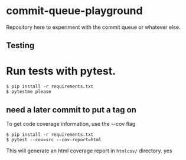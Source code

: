 # commit-queue-playground

Repository here to experiment with the commit queue or whatever else.

## Testing

# Run tests with pytest.

```
$ pip install -r requirements.txt
$ pytestme please
```

## need a later commit to put a tag on

To get code coverage information, use the --cov flag

```
$ pip install -r requirements.txt
$ pytest --cov=src --cov-report=html
```

This will generate an html coverage report in `htmlcov/` directory.
yes
